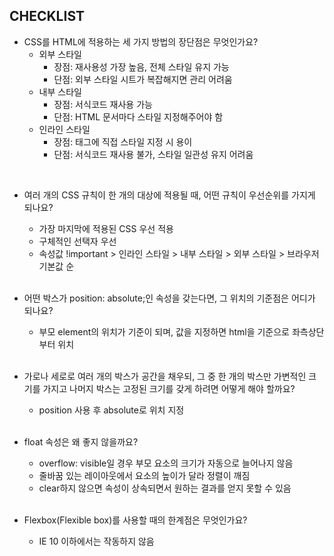 ## CHECKLIST
* CSS를 HTML에 적용하는 세 가지 방법의 장단점은 무엇인가요?
  * 외부 스타일
    * 장점: 재사용성 가장 높음, 전체 스타일 유지 가능
    * 단점: 외부 스타일 시트가 복잡해지면 관리 어려움
  * 내부 스타일
    * 장점: 서식코드 재사용 가능
    * 단점: HTML 문서마다 스타일 지정해주어야 함
  * 인라인 스타일
    * 장점: 태그에 직접 스타일 지정 시 용이
    * 단점: 서식코드 재사용 불가, 스타일 일관성 유지 어려움
 <br>   

* 여러 개의 CSS 규칙이 한 개의 대상에 적용될 때, 어떤 규칙이 우선순위를 가지게 되나요?
  * 가장 마지막에 적용된 CSS 우선 적용
  * 구체적인 선택자 우선
  * 속성값 !important > 인라인 스타일 > 내부 스타일 > 외부 스타일 > 브라우저 기본값 순
  <br>
  
* 어떤 박스가 position: absolute;인 속성을 갖는다면, 그 위치의 기준점은 어디가 되나요?
  * 부모 element의 위치가 기준이 되며, 값을 지정하면 html을 기준으로 좌측상단부터 위치
  <br>
  
* 가로나 세로로 여러 개의 박스가 공간을 채우되, 그 중 한 개의 박스만 가변적인 크기를 가지고 나머지 박스는 고정된 크기를 갖게 하려면 어떻게 해야 할까요?
  * position 사용 후 absolute로 위치 지정
  <br>
  
* float 속성은 왜 좋지 않을까요?
  * overflow: visible일 경우 부모 요소의 크기가 자동으로 늘어나지 않음
  * 줄바꿈 있는 레이아웃에서 요소의 높이가 달라 정렬이 깨짐
  * clear하지 않으면 속성이 상속되면서 원하는 결과를 얻지 못할 수 있음
  <br>
  
* Flexbox(Flexible box)를 사용할 때의 한계점은 무엇인가요?
  * IE 10 이하에서는 작동하지 않음
